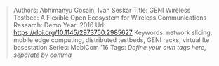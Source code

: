 > Authors: Abhimanyu Gosain, Ivan Seskar
> Title: GENI Wireless Testbed: A Flexible Open Ecosystem for Wireless Communications Research: Demo
> Year: 2016
> Url: https://doi.org/10.1145/2973750.2985627
> Keywords: network slicing, mobile edge computing, distributed testbeds, GENI racks, virtual lte basestation
> Series: MobiCom '16
> Tags: *Define your own tags here, separate by comma*